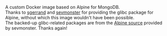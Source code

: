 A custom Docker image based on Alpine for MongoDB.  
Thanks to [sgerrand](https://github.com/sgerrand) and [sevmonster](https://github.com/sevmonster) for providing the glibc package for Alpine, without which this image wouldn't have been possible.  
The backed-up glibc-related packages are from the [Alpine source](https://storage.sev.monster/alpine/edge/testing) provided by sevmonster. Thanks again!
